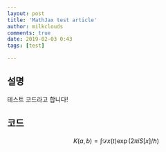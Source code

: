 ```yaml
---
layout: post
title: 'MathJax test article'
author: milkclouds
comments: true
date: 2019-02-03 0:43
tags: [test]

---
```



## 설명

테스트 코드라고 합니다!

## 코드

$$
K(a,b) = \int \mathcal{D}x(t) \exp(2\pi i S[x]/\hbar)
$$